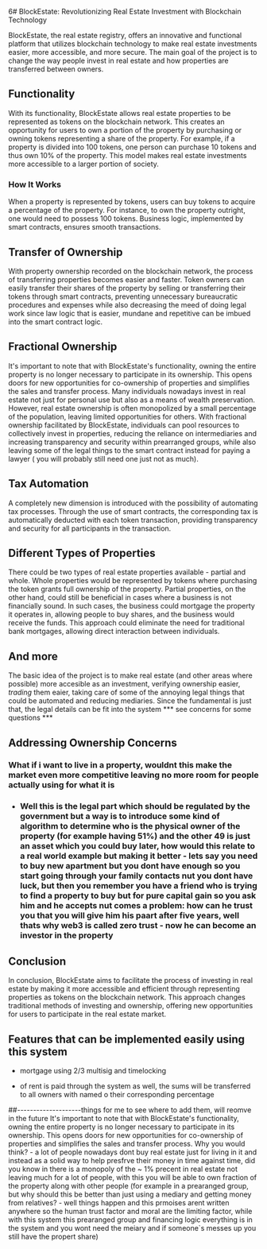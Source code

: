 6# BlockEstate: Revolutionizing Real Estate Investment with Blockchain Technology

BlockEstate, the real estate registry, offers an innovative and functional platform that utilizes blockchain technology to make real estate investments easier, more accessible, and more secure. The main goal of the project is to change the way people invest in real estate and how properties are transferred between owners.

## Functionality
With its functionality, BlockEstate allows real estate properties to be represented as tokens on the blockchain network. This creates an opportunity for users to own a portion of the property by purchasing or owning tokens representing a share of the property. For example, if a property is divided into 100 tokens, one person can purchase 10 tokens and thus own 10% of the property. This model makes real estate investments more accessible to a larger portion of society.

### How It Works
When a property is represented by tokens, users can buy tokens to acquire a percentage of the property. For instance, to own the property outright, one would need to possess 100 tokens. Business logic, implemented by smart contracts, ensures smooth transactions.

## Transfer of Ownership
With property ownership recorded on the blockchain network, the process of transferring properties becomes easier and faster. Token owners can easily transfer their shares of the property by selling or transferring their tokens through smart contracts, preventing unnecessary bureaucratic procedures and expenses while also decreasing the meed of doing legal work since law logic that is easier, mundane and repetitive can be imbued into the smart contract logic.

## Fractional Ownership
It's important to note that with BlockEstate's functionality, owning the entire property is no longer necessary to participate in its ownership. This opens doors for new opportunities for co-ownership of properties and simplifies the sales and transfer process. Many individuals nowadays invest in real estate not just for personal use but also as a means of wealth preservation. However, real estate ownership is often monopolized by a small percentage of the population, leaving limited opportunities for others. With fractional ownership facilitated by BlockEstate, individuals can pool resources to collectively invest in properties, reducing the reliance on intermediaries and increasing transparency and security within prearranged groups, while also leaving some of the legal things to the smart contract instead for paying a lawyer ( you will probably still need one just not as much).

## Tax Automation
A completely new dimension is introduced with the possibility of automating tax processes. Through the use of smart contracts, the corresponding tax is automatically deducted with each token transaction, providing transparency and security for all participants in the transaction.

## Different Types of Properties
There could be two types of real estate properties available - partial and whole. Whole properties would be represented by tokens where purchasing the token grants full ownership of the property. Partial properties, on the other hand, could still be beneficial in cases where a business is not financially sound. In such cases, the business could mortgage the property it operates in, allowing people to buy shares, and the business would receive the funds. This approach could eliminate the need for traditional bank mortgages, allowing direct interaction between individuals.



## And more
The basic idea of the project is to make real estate (and other areas where possible) more accesible as an investment, verifying ownership easier, *trading* them eaier, taking care of some of the annoying legal things that could be automated and reducing mediaries. Since the fundamental is just that,  the legal details can be fit into the system *** see concerns for some questions *** 

## Addressing Ownership Concerns

 

### What if i want to live in a property, wouldnt this make the market even more competitive leaving no more room for people actually using for what it is
 - ### Well this is the legal part which should be regulated by the government but a way is to introduce some kind of algorithm to determine who is the physical owner of the property (for example having 51%) and the other 49 is just an asset which you could buy later, how would this relate to a real world example but making it better - lets say you need to buy new apartment but you dont have enough so you start going through your family contacts nut you dont have luck, but then you remember you have a friend who is trying to find a property to buy but for pure capital gain so you ask him and he accepts nut comes a problem: how can he trust you that you will give him his paart after five years, well thats why web3 is called zero trust - now he can become an investor in the property  




## Conclusion
In conclusion, BlockEstate aims to facilitate the process of investing in real estate by making it more accessible and efficient through representing properties as tokens on the blockchain network. This approach changes traditional methods of investing and ownership, offering new opportunities for users to participate in the real estate market.

## Features that can be implemented easily using this system 

 - mortgage using 2/3 multisig and timelocking 

 - of rent is paid through the system as well, the sums will be transferred to all owners with named o their corresponding percentage 



##--------------------things for me to see where to add them, will reomve in the future
It's important to note that with BlockEstate's functionality, owning the entire property is no longer necessary to participate in its ownership. This opens doors for new opportunities for co-ownership of properties and simplifies the sales and transfer process. Why you would think? - a lot of people nowadays dont buy real estate just for living in it and instead as a solid way to help presfrve their money in time against time, did you know in there is a monopoly of the ~ 1% precent in real estate not leaving much for a lot of people, with this you will be able to own fraction of the property along with other people (for example in a prearanged group, but why should this be better than just using a mediary and getting money from relatives? - well things happen and this prmoises arent written anywhere so the human trust factor and moral are the limiting factor, while with this system this prearanged group and financing logic everything is in the system and you wont need the meiary and if someone`s messes up you still have the propert share) 
